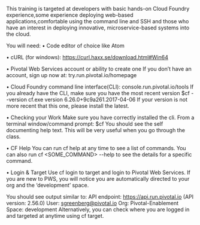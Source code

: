 This training is targeted at developers with basic hands-on Cloud Foundry experience,some experience deploying web-based applications,comfortable using the command line and SSH and those who have an interest in deploying innovative, microservice-based systems into the cloud.

You will need:
•	Code editor of choice like Atom

•	cURL (for windows): https://curl.haxx.se/download.html#Win64

•	Pivotal Web Services account or ability to create one
If you don’t have an account, sign up now at: try.run.pivotal.io/homepage

•	Cloud Foundry command line interface(CLI): console.run.pivotal.io/tools
If you already have the CLI, make sure you have the most recent version
$cf --version
cf.exe version 6.26.0+9c9a261.2017-04-06
If your version is not more recent that this one, please install the latest.

•	Checking your Work
Make sure you have correctly installed the cli. From a terminal window/command prompt:
$cf
You should see the self documenting help text. This will be very useful when you go through the class.

• CF Help
You can run cf help at any time to see a list of commands. 
You can also run cf <SOME_COMMAND> --help to see the details for a specific command.

• Login & Target
Use cf login to target and login to Pivotal Web Services.
If you are new to PWS, you will notice you are automatically directed to your org and the ‘development’ space.

You should see output similar to:
API endpoint:   https://api.run.pivotal.io (API version: 2.56.0)
User:           sgreenberg@pivotal.io
Org:            Pivotal-Enablement
Space:          development
Alternatively, you can check where you are logged in and targeted at anytime using cf target.
